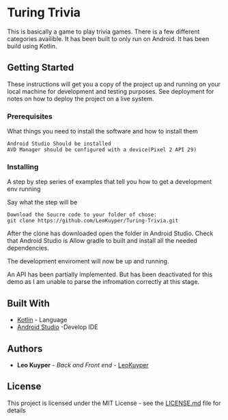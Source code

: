 
# Turing Trivia
This is basically a game to play trivia games. There is a few different categories availible. It has been built to only run on Android. It has been build using Kotlin.

## Getting Started

These instructions will get you a copy of the project up and running on your local machine for development and testing purposes. See deployment for notes on how to deploy the project on a live system.

### Prerequisites

What things you need to install the software and how to install them

```
Android Studio Should be installed
AVD Manager should be configured with a device(Pixel 2 API 29)
```

### Installing

A step by step series of examples that tell you how to get a development env running

Say what the step will be

```
Download the Soucre code to your folder of chose:
git clone https://github.com/LeoKuyper/Turing-Trivia.git
```

After the clone has downloaded open the folder in Android Studio.
Check that Android Studio is 
Allow  gradle to built and install all the needed dependencies.

The development enviroment will now be up and running.  

An API has been partially implemented. But has been deactivated for this demo as I am unable to parse the infromation correctly at this stage.

## Built With

* [Kotlin](https://kotlinlang.org/) - Language 
* [Android Studio](https://developer.android.com/studio) -Develop IDE


## Authors

* **Leo Kuyper** - *Back and Front end* - [LeoKuyper](https://github.com/LeoKuyper)

## License

This project is licensed under the MIT License - see the [LICENSE.md](LICENSE.md) file for details

